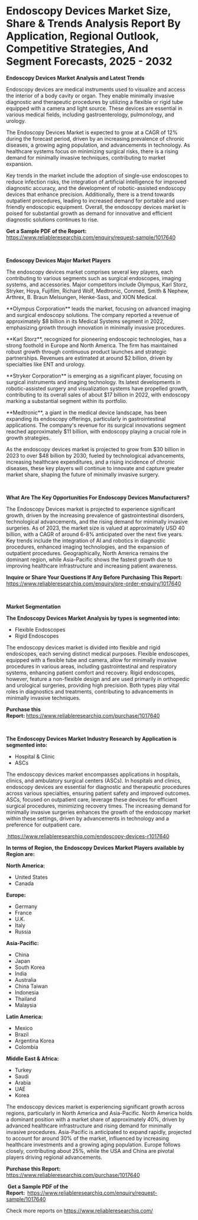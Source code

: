 <p><h1>Endoscopy Devices Market Size, Share & Trends Analysis Report By Application, Regional Outlook, Competitive Strategies, And Segment Forecasts, 2025 - 2032</h1></p><p><strong>Endoscopy Devices Market Analysis and Latest Trends</strong></p>
<p><p>Endoscopy devices are medical instruments used to visualize and access the interior of a body cavity or organ. They enable minimally invasive diagnostic and therapeutic procedures by utilizing a flexible or rigid tube equipped with a camera and light source. These devices are essential in various medical fields, including gastroenterology, pulmonology, and urology.</p><p>The Endoscopy Devices Market is expected to grow at a CAGR of 12% during the forecast period, driven by an increasing prevalence of chronic diseases, a growing aging population, and advancements in technology. As healthcare systems focus on minimizing surgical risks, there is a rising demand for minimally invasive techniques, contributing to market expansion.</p><p>Key trends in the market include the adoption of single-use endoscopes to reduce infection risks, the integration of artificial intelligence for improved diagnostic accuracy, and the development of robotic-assisted endoscopy devices that enhance precision. Additionally, there is a trend towards outpatient procedures, leading to increased demand for portable and user-friendly endoscopic equipment. Overall, the endoscopy devices market is poised for substantial growth as demand for innovative and efficient diagnostic solutions continues to rise.</p></p>
<p><strong>Get a Sample PDF of the Report:&nbsp;</strong> <a href="https://www.reliableresearchiq.com/enquiry/request-sample/1017640?utm_campaign=2593&utm_medium=2&utm_source=Github&utm_content=ia&utm_term=21032025&utm_id=endoscopy-devices">https://www.reliableresearchiq.com/enquiry/request-sample/1017640</a></p>
<p>&nbsp;</p>
<p><strong>Endoscopy Devices Major Market Players</strong></p>
<p><p>The endoscopy devices market comprises several key players, each contributing to various segments such as surgical endoscopes, imaging systems, and accessories. Major competitors include Olympus, Karl Storz, Stryker, Hoya, Fujifilm, Richard Wolf, Medtronic, Conmed, Smith & Nephew, Arthrex, B. Braun Melsungen, Henke-Sass, and XION Medical.</p><p>**Olympus Corporation** leads the market, focusing on advanced imaging and surgical endoscopy solutions. The company reported a revenue of approximately $8 billion in its Medical Systems segment in 2022, emphasizing growth through innovation in minimally invasive procedures.</p><p>**Karl Storz**, recognized for pioneering endoscopic technologies, has a strong foothold in Europe and North America. The firm has maintained robust growth through continuous product launches and strategic partnerships. Revenues are estimated at around $2 billion, driven by specialties like ENT and urology.</p><p>**Stryker Corporation** is emerging as a significant player, focusing on surgical instruments and imaging technology. Its latest developments in robotic-assisted surgery and visualization systems have propelled growth, contributing to its overall sales of about $17 billion in 2022, with endoscopy marking a substantial segment within its portfolio.</p><p>**Medtronic**, a giant in the medical device landscape, has been expanding its endoscopy offerings, particularly in gastrointestinal applications. The company's revenue for its surgical innovations segment reached approximately $11 billion, with endoscopy playing a crucial role in growth strategies.</p><p>As the endoscopy devices market is projected to grow from $30 billion in 2023 to over $48 billion by 2030, fueled by technological advancements, increasing healthcare expenditures, and a rising incidence of chronic diseases, these key players will continue to innovate and capture greater market share, shaping the future of minimally invasive surgery.</p></p>
<p>&nbsp;</p>
<p><strong>What Are The Key Opportunities For Endoscopy Devices Manufacturers?</strong></p>
<p><p>The Endoscopy Devices market is projected to experience significant growth, driven by the increasing prevalence of gastrointestinal disorders, technological advancements, and the rising demand for minimally invasive surgeries. As of 2023, the market size is valued at approximately USD 40 billion, with a CAGR of around 6-8% anticipated over the next five years. Key trends include the integration of AI and robotics in diagnostic procedures, enhanced imaging technologies, and the expansion of outpatient procedures. Geographically, North America remains the dominant region, while Asia-Pacific shows the fastest growth due to improving healthcare infrastructure and increasing patient awareness.</p></p>
<p><strong>Inquire or Share Your Questions If Any Before Purchasing This Report:</strong> <a href="https://www.reliableresearchiq.com/enquiry/pre-order-enquiry/1017640?utm_campaign=2593&utm_medium=2&utm_source=Github&utm_content=ia&utm_term=21032025&utm_id=endoscopy-devices">https://www.reliableresearchiq.com/enquiry/pre-order-enquiry/1017640</a></p>
<p>&nbsp;</p>
<p><strong>Market Segmentation</strong></p>
<p><strong>The Endoscopy Devices Market Analysis by types is segmented into:</strong></p>
<p><ul><li>Flexible Endoscopes</li><li>Rigid Endoscopes</li></ul></p>
<p><p>The endoscopy devices market is divided into flexible and rigid endoscopes, each serving distinct medical purposes. Flexible endoscopes, equipped with a flexible tube and camera, allow for minimally invasive procedures in various areas, including gastrointestinal and respiratory systems, enhancing patient comfort and recovery. Rigid endoscopes, however, feature a non-flexible design and are used primarily in orthopedic and urological surgeries, providing high precision. Both types play vital roles in diagnostics and treatments, contributing to advancements in minimally invasive techniques.</p></p>
<p><strong>Purchase this Report:&nbsp;</strong><a href="https://www.reliableresearchiq.com/purchase/1017640?utm_campaign=2593&utm_medium=2&utm_source=Github&utm_content=ia&utm_term=21032025&utm_id=endoscopy-devices">https://www.reliableresearchiq.com/purchase/1017640</a></p>
<p>&nbsp;</p>
<p><strong>The Endoscopy Devices Market Industry Research by Application is segmented into:</strong></p>
<p><ul><li>Hospital & Clinic</li><li>ASCs</li></ul></p>
<p><p>The endoscopy devices market encompasses applications in hospitals, clinics, and ambulatory surgical centers (ASCs). In hospitals and clinics, endoscopy devices are essential for diagnostic and therapeutic procedures across various specialties, ensuring patient safety and improved outcomes. ASCs, focused on outpatient care, leverage these devices for efficient surgical procedures, minimizing recovery times. The increasing demand for minimally invasive surgeries enhances the growth of the endoscopy market within these settings, driven by advancements in technology and a preference for outpatient care.</p></p>
<p><a href="https://www.reliableresearchiq.com/endoscopy-devices-r1017640?utm_campaign=2593&utm_medium=2&utm_source=Github&utm_content=ia&utm_term=21032025&utm_id=endoscopy-devices">&nbsp;https://www.reliableresearchiq.com/endoscopy-devices-r1017640</a></p>
<p><strong>In terms of Region, the Endoscopy Devices Market Players available by Region are:</strong></p>
<p>
    <p> <strong> North America: </strong>
        <ul>
            <li>United States</li>
            <li>Canada</li>
        </ul>
        </p> 
    <p> <strong> Europe: </strong>
        <ul>
            <li>Germany</li>
            <li>France</li>
            <li>U.K.</li>
            <li>Italy</li>
            <li>Russia</li>
        </ul>
        </p> 
    <p> <strong> Asia-Pacific: </strong>
        <ul>
            <li>China</li>
            <li>Japan</li>
            <li>South Korea</li>
            <li>India</li>
            <li>Australia</li>
            <li>China Taiwan</li>
            <li>Indonesia</li>
            <li>Thailand</li>
            <li>Malaysia</li>
        </ul>
        </p> 
    <p> <strong> Latin America: </strong>
        <ul>
            <li>Mexico</li>
            <li>Brazil</li>
            <li>Argentina Korea</li>
            <li>Colombia</li>
        </ul>
        </p> 
    <p> <strong> Middle East & Africa: </strong>
        <ul>
            <li>Turkey</li>
            <li>Saudi</li>
            <li>Arabia</li>
            <li>UAE</li>
            <li>Korea</li>
        </ul>
    </p>
    </p>
<p><p>The endoscopy devices market is experiencing significant growth across regions, particularly in North America and Asia-Pacific. North America holds a dominant position with a market share of approximately 40%, driven by advanced healthcare infrastructure and rising demand for minimally invasive procedures. Asia-Pacific is anticipated to expand rapidly, projected to account for around 30% of the market, influenced by increasing healthcare investments and a growing aging population. Europe follows closely, contributing about 25%, while the USA and China are pivotal players driving regional advancements.</p></p>
<p><strong>Purchase this Report: </strong><a href="https://www.reliableresearchiq.com/purchase/1017640?utm_campaign=2593&utm_medium=2&utm_source=Github&utm_content=ia&utm_term=21032025&utm_id=endoscopy-devices">https://www.reliableresearchiq.com/purchase/1017640</a></p>
<p>&nbsp;<strong>Get a Sample PDF of the Report:&nbsp;&nbsp;</strong><a href="https://www.reliableresearchiq.com/enquiry/request-sample/1017640?utm_campaign=2593&utm_medium=2&utm_source=Github&utm_content=ia&utm_term=21032025&utm_id=endoscopy-devices">https://www.reliableresearchiq.com/enquiry/request-sample/1017640</a></p>
<p><strong></strong></p>
<p>Check more reports on <a href="https://www.reliableresearchiq.com/?utm_campaign=2593&utm_medium=2&utm_source=Github&utm_content=ia&utm_term=21032025&utm_id=endoscopy-devices">https://www.reliableresearchiq.com/</a></p>